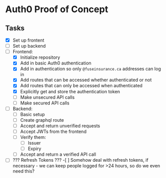 # Auth0 Proof of Concept

## Tasks
- [X] Set up frontent
- [ ] Set up backend
- [ ] Frontend:
	- [X] Initialize repository
	- [X] Add in basic Auth0 authentication
	- [X] Add in authentication so only `@fuseinsurance.ca` addresses can log in
	- [X] Add routes that can be accessed whether authenticated or not
	- [X] Add routes that can only be accessed when authenticated
	- [X] Explicitly get and store the authentication token
	- [ ] Make unsecured API calls
	- [ ] Make secured API calls
- [ ] Backend:
	- [ ] Basic setup
	- [ ] Create graphql route
	- [ ] Accept and return unverified requests
	- [ ] Accept JWTs from the frontend
	- [ ] Verify them:
		- [ ] Issuer
		- [ ] Expiry
	- [ ] Accept and return a verified API call
- [ ] ??? Refresh Tokens ??? 
	  -[ ] Somehow deal with refresh tokens, if necessary - we can keep people logged for >24 hours, so do we even need this?
